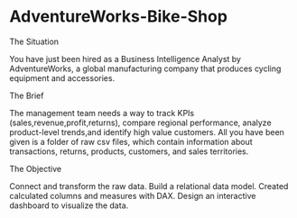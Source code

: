 # AdventureWorks-Bike-Shop

The Situation

You have just been hired as a Business Intelligence Analyst by AdventureWorks, a global manufacturing company that produces cycling equipment and accessories.

The Brief

The management team needs a way to track KPIs (sales,revenue,profit,returns), compare regional performance, analyze product-level trends,and identify high value customers.
All you have been given is a folder of raw csv files, which contain information about transactions, returns, products, customers, and sales territories.

The Objective

Connect and transform the raw data.
Build a relational data model.
Created calculated columns and measures with DAX.
Design an interactive dashboard to visualize the data.
